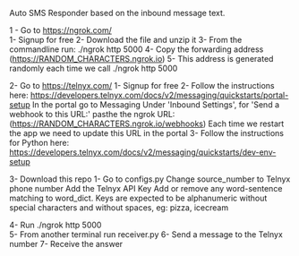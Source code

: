 Auto SMS Responder based on the inbound message text. 


1 - Go to https://ngrok.com/  
      1- Signup for free
      2- Download the file and unzip it
      3- From the commandline run: ./ngrok http 5000
      4- Copy the forwarding address (https://RANDOM_CHARACTERS.ngrok.io)
      5- This address is generated randomly each time we call ./ngrok http 5000

2- Go to https://telnyx.com/
    1- Signup for free
    2- Follow the instructions here: https://developers.telnyx.com/docs/v2/messaging/quickstarts/portal-setup
         In the portal go to Messaging
         Under 'Inbound Settings', for 'Send a webhook to this URL:' pasthe the ngrok URL: (https://RANDOM_CHARACTERS.ngrok.io/webhooks)
         Each time we restart the app we need to update this URL in the portal
    3- Follow the instructions for Python here: https://developers.telnyx.com/docs/v2/messaging/quickstarts/dev-env-setup

3- Download this repo
   1- Go to configs.py
          Change source_number to Telnyx phone number
          Add the Telnyx API Key
          Add or remove any word-sentence matching to word_dict. Keys are expected to be alphanumeric without special characters and without spaces, eg: pizza, icecream
          
4- Run ./ngrok http 5000       
5- From another terminal run receiver.py
6- Send a message to the Telnyx number 
7- Receive the answer



